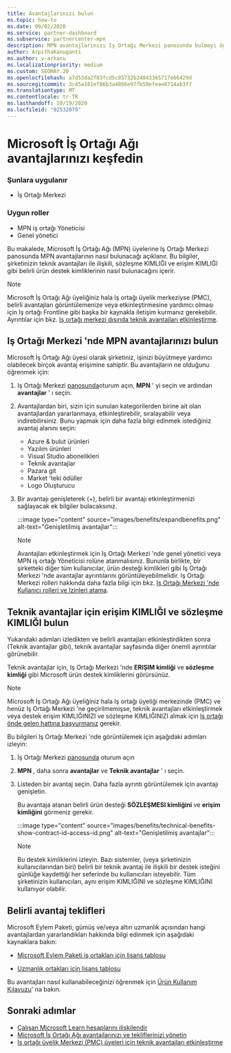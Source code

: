 ```yaml
---
title: Avantajlarınızı bulun
ms.topic: how-to
ms.date: 09/02/2020
ms.service: partner-dashboard
ms.subservice: partnercenter-mpn
description: MPN avantajlarınızı Iş Ortağı Merkezi panosunda bulmayı öğrenin. Teknik avantajlar için erişim KIMLIĞI ve sözleşme KIMLIĞINIZI bulma hakkında bilgiler içerir.
author: ArpithaKanuganti
ms.author: v-arkanu
ms.localizationpriority: medium
ms.custom: SEOMAY.20
ms.openlocfilehash: a7d53da2f83fcd5c85732b24843365717e66429d
ms.sourcegitcommit: 3c45a181ef86b3a4866e97fb50efeae8714ab3f7
ms.translationtype: MT
ms.contentlocale: tr-TR
ms.lasthandoff: 10/19/2020
ms.locfileid: "92532079"
---
```

# <a name="locate-your-microsoft-partner-network-benefits"></a>Microsoft İş Ortağı Ağı avantajlarınızı keşfedin 

### <a name="applies-to"></a>Şunlara uygulanır

- İş Ortağı Merkezi

### <a name="appropriate-roles"></a>Uygun roller

- MPN iş ortağı Yöneticisi
- Genel yönetici

Bu makalede, Microsoft İş Ortağı Ağı (MPN) üyelerine Iş Ortağı Merkezi panosunda MPN avantajlarının nasıl bulunacağı açıklanır. Bu bilgiler, şirketinizin teknik avantajları ile ilişkili, sözleşme KIMLIĞI ve erişim KIMLIĞI gibi belirli ürün destek kimliklerinin nasıl bulunacağını içerir.

>[!NOTE]
> Microsoft İş Ortağı Ağı üyeliğiniz hala Iş ortağı üyelik merkeziyse (PMC), belirli avantajları görüntülemenize veya etkinleştirmesine yardımcı olması için Iş ortağı Frontline gibi başka bir kaynakla iletişim kurmanız gerekebilir. Ayrıntılar için bkz. [Iş ortağı merkezi dışında teknik avantajları etkinleştirme](partner-membership-center-tech-benefits-activate.md).

## <a name="find-your-mpn-benefits-in-partner-center"></a>Iş Ortağı Merkezi 'nde MPN avantajlarınızı bulun

Microsoft İş Ortağı Ağı üyesi olarak şirketiniz, işinizi büyütmeye yardımcı olabilecek birçok avantaj erişimine sahiptir. Bu avantajların ne olduğunu öğrenmek için:

1. Iş Ortağı Merkezi [panosunda](https://partner.microsoft.com/dashboard/home)oturum açın, **MPN** ' yi seçin ve ardından **avantajlar** ' ı seçin.

2. Avantajlardan biri, sizin için sunulan kategorilerden birine ait olan avantajlardan yararlanmaya, etkinleştirebilir, sıralayabilir veya indirebilirsiniz. Bunu yapmak için daha fazla bilgi edinmek istediğiniz avantaj alanını seçin:

   - Azure & bulut ürünleri
   - Yazılım ürünleri
   - Visual Studio abonelikleri
   - Teknik avantajlar
   - Pazara git
   - Market 'teki ödüller
   - Logo Oluşturucu

3. Bir avantajı genişleterek (+), belirli bir avantajı etkinleştirmenizi sağlayacak ek bilgiler bulacaksınız.

   :::image type="content" source="images/benefits/expandbenefits.png" alt-text="Genişletilmiş avantajlar":::

   > [!NOTE]
   > Avantajları etkinleştirmek için Iş Ortağı Merkezi 'nde genel yönetici veya MPN iş ortağı Yöneticisi rolüne atanmalısınız. Bununla birlikte, bir şirketteki diğer tüm kullanıcılar, ürün desteği kimlikleri gibi Iş Ortağı Merkezi 'nde avantajlar ayrıntılarını görüntüleyebilmelidir. Iş Ortağı Merkezi rolleri hakkında daha fazla bilgi için bkz. [Iş Ortağı Merkezi 'nde Kullanıcı rolleri ve Izinleri atama](permissions-overview.md).

## <a name="find-access-id-and-contract-id-for-technical-benefits"></a>Teknik avantajlar için erişim KIMLIĞI ve sözleşme KIMLIĞI bulun

Yukarıdaki adımları izledikten ve belirli avantajları etkinleştirdikten sonra (Teknik avantajlar gibi), teknik avantajlar sayfasında diğer önemli ayrıntılar görünebilir.

Teknik avantajlar için, Iş Ortağı Merkezi 'nde **ERIŞIM kimliği** ve **sözleşme kimliği** gibi Microsoft ürün destek kimliklerini görürsünüz.

>[!NOTE]
> Microsoft İş Ortağı Ağı üyeliğiniz hala Iş ortağı üyeliği merkezinde (PMC) ve henüz Iş Ortağı Merkezi 'ne geçirilmemişse, teknik avantajları etkinleştirmek veya destek erişim KIMLIĞINIZI ve sözleşme KIMLIĞINIZI almak için [Iş ortağı önde gelen hattına başvurmanız](partner-membership-center-tech-benefits-activate.md) gerekir.

 Bu bilgileri Iş Ortağı Merkezi 'nde görüntülemek için aşağıdaki adımları izleyin:

1. İş Ortağı Merkezi [panosunda](https://partner.microsoft.com/dashboard/home) oturum açın

2. **MPN** , daha sonra **avantajlar** ve **Teknik avantajlar** ' ı seçin.

3. Listeden bir avantaj seçin. Daha fazla ayrıntı görüntülemek için avantajı genişletin. 

   Bu avantaja atanan belirli ürün desteği **SÖZLEŞMESI kimliğini** ve **erişim kimliğini** görmeniz gerekir.  

   :::image type="content" source="images/benefits/technical-benefits-show-contract-id-access-id.png" alt-text="Genişletilmiş avantajlar":::

   > [!NOTE]
   > Bu destek kimliklerini izleyin. Bazı sistemler, (veya şirketinizin kullanıcılarından biri) belirli bir teknik avantaj ile ilişkili bir destek isteğini günlüğe kaydettiği her seferinde bu kullanıcıları isteyebilir. Tüm şirketinizin kullanıcıları, aynı erişim KIMLIĞINI ve sözleşme KIMLIĞINI kullanıyor olabilir.

## <a name="specific-benefit-offers"></a>Belirli avantaj teklifleri

Microsoft Eylem Paketi, gümüş ve/veya altın uzmanlık açısından hangi avantajlardan yararlandıkları hakkında bilgi edinmek için aşağıdaki kaynaklara bakın:

- [Microsoft Eylem Paketi iş ortakları için lisans tablosu](https://assetsprod.microsoft.com/mpn/MPN-MAPS-Software-IUR-License-Table.xlsx)

- [Uzmanlık ortakları için lisans tablosu](https://assetsprod.microsoft.com/mpn-maps-software-iur-competency-license-table.docx)

Bu avantajları nasıl kullanabileceğinizi öğrenmek için [Ürün Kullanım Kılavuzu](https://assets.microsoft.com/MPN-MAPS-Product-Usage-Guide.pdf)' na bakın.

## <a name="next-steps"></a>Sonraki adımlar

- [Çalışan Microsoft Learn hesaplarını ilişkilendir](ms-learn-associate.md)
- [Microsoft İş Ortağı Ağı avantajlarınızı ve tekliflerinizi yönetin](manage-your-partner-network-benefits.md)
- [Iş ortağı üyelik Merkezi (PMC) üyeleri için teknik avantajları etkinleştirme](partner-membership-center-tech-benefits-activate.md)